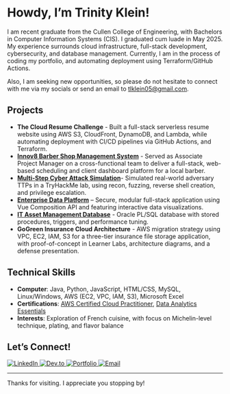 # Howdy, I’m Trinity Klein!
I am recent graduate from the Cullen College of Engineering, with Bachelors in Computer Information Systems (CIS). I graduated cum luade in May 2025. My experience surrounds cloud infrastructure, full-stack development, cybersecurity, and database management. Currently, I am in the process of coding my portfolio, and automating deployment using Terraform/GitHub Actions. 

Also, I am seeking new opportunities, so please do not hesitate to connect with me via my socials or send an email to tlklein05@gmail.com.

## Projects
- **The Cloud Resume Challenge** - Built a full-stack serverless resume website using AWS S3, CloudFront, DynamoDB, and Lambda, while automating deployment with CI/CD pipelines via GitHub Actions, and Terraform.   
- **[Innov8 Barber Shop Management System](https://github.com/tlklein/CIS-4375-Team3-CapstoneProject)** - Served as Associate Project Manager on a cross-functional team to deliver a full-stack, web-based scheduling and client dashboard platform for a local barber.  
- **[Multi-Step Cyber Attack Simulation](https://github.com/tlklein/multi-step-cyber-attack)**- Simulated real-world adversary TTPs in a TryHackMe lab, using recon, fuzzing, reverse shell creation, and privilege escalation. 
- **[Enterprise Data Platform](https://github.com/tlklein/mongodb-data-platform-project)** – Secure, modular full-stack application using Vue Composition API and featuring interactive data visualizations.  
- **[IT Asset Management Database](https://github.com/tlklein/oracle-sql-db-project)** - Oracle PL/SQL database with stored procedures, triggers, and performance tuning.
- **GoGreen Insurance Cloud Architecture** - AWS migration strategy using VPC, EC2, IAM, S3 for a three-tier insurance file storage application, with proof-of-concept in Learner Labs, architecture diagrams, and a defense presentation.  

## Technical Skills
- **Computer**: Java, Python, JavaScript, HTML/CSS, MySQL, Linux/Windows, AWS (EC2, VPC, IAM, S3), Microsoft Excel
- **Certifications**: [AWS Certified Cloud Practitioner](https://www.credly.com/badges/9ab1424b-f346-4461-a1b7-829dc8591cd9/public_url), [Data Analytics Essentials](https://www.credly.com/badges/9d9b271b-094f-4a86-9403-78d9c5f66141/public_url)
- **Interests**: Exploration of French cuisine, with focus on Michelin-level technique, plating, and flavor balance 

## Let’s Connect!
<div align="left">
  <a href="https://linkedin.com/in/trinity-klein" target="_blank">
    <img src="https://img.shields.io/badge/LinkedIn-Connect-blue?style=for-the-badge&logo=linkedin" alt="LinkedIn">
  </a>
  <a href="https://dev.to/tlklein" target="_blank">
    <img src="https://img.shields.io/badge/Dev.to-Read_blogs-blue?style=for-the-badge&logo=dev.to" alt="Dev.to">
  </a>
  <a href="https://www.trinityklein.dev/" target="_blank">
    <img src="https://img.shields.io/badge/Portfolio-Visit-blue?style=for-the-badge&logo=vercel" alt="Portfolio">
  </a>
  <a href="mailto:tlklein05@gmail.com">
    <img src="https://img.shields.io/badge/Email-Contact-blue?style=for-the-badge&logo=gmail&logoColor=white" alt="Email">
  </a>
</div>

---

<div align="left">
  Thanks for visiting. I appreciate you stopping by!
</div>

